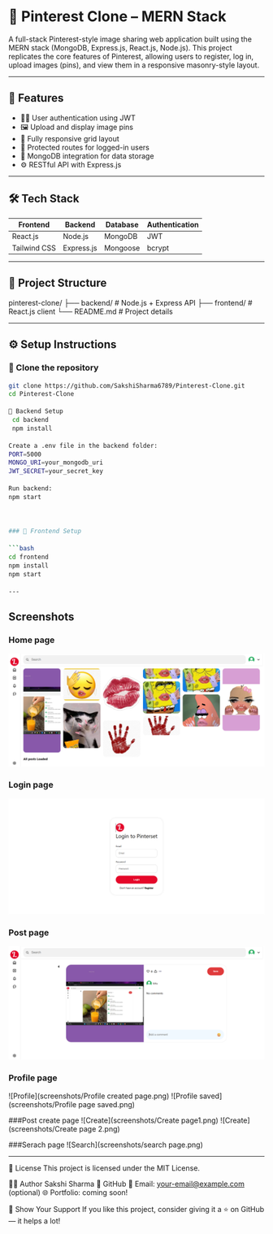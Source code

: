 # 📌 Pinterest Clone – MERN Stack

A full-stack Pinterest-style image sharing web application built using the MERN stack (MongoDB, Express.js, React.js, Node.js). This project replicates the core features of Pinterest, allowing users to register, log in, upload images (pins), and view them in a responsive masonry-style layout.

---

## 🚀 Features

- 🧑‍💻 User authentication using JWT
- 🖼️ Upload and display image pins
- 📱 Fully responsive grid layout
- 🔐 Protected routes for logged-in users
- 💾 MongoDB integration for data storage
- ⚙️ RESTful API with Express.js

---

## 🛠️ Tech Stack

| Frontend | Backend | Database | Authentication |
|----------|---------|----------|----------------|
| React.js | Node.js | MongoDB  | JWT            |
| Tailwind CSS | Express.js | Mongoose | bcrypt |

---
## 📁 Project Structure
pinterest-clone/
├── backend/ # Node.js + Express API
├── frontend/ # React.js client
└── README.md # Project details


---

## ⚙️ Setup Instructions

### 🔹 Clone the repository

```bash
git clone https://github.com/SakshiSharma6789/Pinterest-Clone.git
cd Pinterest-Clone

🔹 Backend Setup
 cd backend
 npm install

Create a .env file in the backend folder:
PORT=5000
MONGO_URI=your_mongodb_uri
JWT_SECRET=your_secret_key

Run backend:
npm start



### 🔹 Frontend Setup

```bash
cd frontend
npm install
npm start

---

```
##  Screenshots
### Home page

![Home](screenshots/home-page.png)

### Login page
![Login](screenshots/Login-page.png)

### Post page 
![Post](screenshots/Post-page.png)

### Profile page
![Profile](screenshots/Profile created page.png)
![Profile saved](screenshots/Profile page saved.png)

###Post create page
![Create](screenshots/Create page1.png)
![Create](screenshots/Create page 2.png)

###Serach page
![Search](screenshots/search page.png)

---

📝 License
This project is licensed under the MIT License.

👩‍💻 Author
Sakshi Sharma
💼 GitHub
📧 Email: your-email@example.com (optional)
🌐 Portfolio: coming soon!

🌟 Show Your Support
If you like this project, consider giving it a ⭐ on GitHub — it helps a lot!





